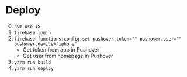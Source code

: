 # Deploy

0. `nvm use 18`
1. `firebase login`
2. `firebase functions:config:set pushover.token="" pushover.user="" pushover.device="iphone"`
    - Get token from app in Pushover
    - Get user from homepage in Pushover
3. `yarn run build`
4. `yarn run deploy`

